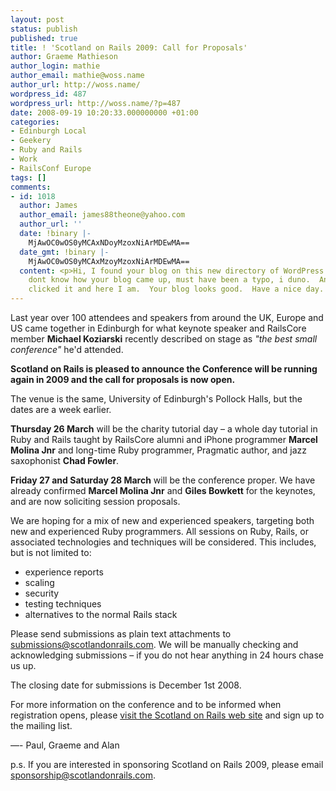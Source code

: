 ```yaml
---
layout: post
status: publish
published: true
title: ! 'Scotland on Rails 2009: Call for Proposals'
author: Graeme Mathieson
author_login: mathie
author_email: mathie@woss.name
author_url: http://woss.name/
wordpress_id: 487
wordpress_url: http://woss.name/?p=487
date: 2008-09-19 10:20:33.000000000 +01:00
categories:
- Edinburgh Local
- Geekery
- Ruby and Rails
- Work
- RailsConf Europe
tags: []
comments:
- id: 1018
  author: James
  author_email: james88theone@yahoo.com
  author_url: ''
  date: !binary |-
    MjAwOC0wOS0yMCAxNDoyMzoxNiArMDEwMA==
  date_gmt: !binary |-
    MjAwOC0wOS0yMCAxMzoyMzoxNiArMDEwMA==
  content: <p>Hi, I found your blog on this new directory of WordPress Blogs at blackhatbootcamp.com&#47;listofwordpressblogs.  I
    dont know how your blog came up, must have been a typo, i duno.  Anyways, I just
    clicked it and here I am.  Your blog looks good.  Have a nice day.  James.<&#47;p>
---
```

Last year over 100 attendees and speakers from around the UK, Europe and US came together in Edinburgh for what keynote speaker and RailsCore member **Michael Koziarski** recently described on stage as *"the best small conference"* he'd attended.

**Scotland on Rails is pleased to announce the Conference will be running again in 2009 and the call for proposals is now open.**

The venue is the same, University of Edinburgh's Pollock Halls, but the dates are a week earlier.

**Thursday 26 March** will be the charity tutorial day &ndash; a whole day tutorial in Ruby and Rails taught by RailsCore alumni and iPhone programmer **Marcel Molina Jnr** and long-time Ruby programmer, Pragmatic author, and jazz saxophonist **Chad Fowler**.

**Friday 27 and Saturday 28 March** will be the conference proper. We have already confirmed **Marcel Molina Jnr** and **Giles Bowkett** for the keynotes, and are now soliciting session proposals.

We are hoping for a mix of new and experienced speakers, targeting both new and experienced Ruby programmers. All sessions on Ruby, Rails, or associated technologies and techniques will be considered. This includes, but is not limited to:

* experience reports
* scaling
* security
* testing techniques
* alternatives to the normal Rails stack

Please send submissions as plain text attachments to <submissions@scotlandonrails.com>. We will be manually checking and acknowledging submissions &ndash; if you do not hear anything in 24 hours chase us up.

The closing date for submissions is December 1st 2008.

For more information on the conference and to be informed when registration opens, please [visit the Scotland on Rails web site](http:&#47;&#47;www.scotlandonrails.com&#47;) and sign up to the mailing list.

&mdash;- Paul, Graeme and Alan

p.s. If you are interested in sponsoring Scotland on Rails 2009, please email <sponsorship@scotlandonrails.com>.
